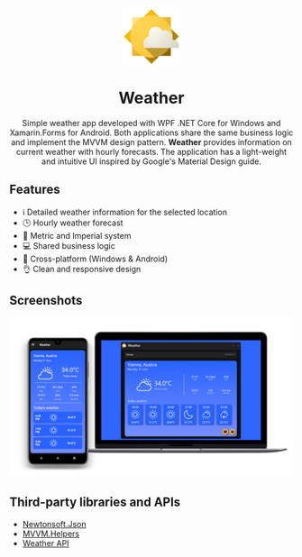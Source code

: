 <div align="center">
  <img src="https://github.com/FlorinChess/Weather/blob/master/Weather/Icons/weather.png" width="100" height="100" />
  <h1>Weather</h1>  
</div>

<div align="center">
  <p align="center">Simple weather app developed with WPF .NET Core for Windows and Xamarin.Forms for Android. Both applications share the same business logic and implement the MVVM design pattern. <b>Weather</b> provides information on current weather with hourly forecasts. The application has a light-weight and intuitive UI inspired by Google's Material Design guide.</p>
</div>

## Features
- ℹ️ Detailed weather information for the selected location
- 🕒 Hourly weather forecast
- 📏 Metric and Imperial system
- 💻 Shared business logic
- 📱 Cross-platform (Windows & Android)
- 👌 Clean and responsive design


## Screenshots

![screenshot](https://github.com/FlorinChess/Weather/blob/master/screenshot1.png)

## Third-party libraries and APIs

- <a href="https://www.newtonsoft.com/json">Newtonsoft.Json</a>
- <a href="https://github.com/jamesmontemagno/mvvm-helpers">MVVM.Helpers</a>
- <a href="https://www.weatherapi.com/">Weather API</a>
